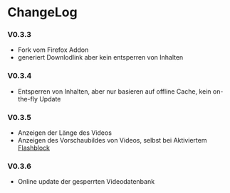 ChangeLog
=========

### V0.3.3
* Fork vom Firefox Addon 
* generiert Downlodlink aber kein entsperren von Inhalten

### V0.3.4
* Entsperren von Inhalten, aber nur basieren auf offline Cache, kein on-the-fly Update

### V0.3.5
* Anzeigen der Länge des Videos
* Anzeigen des Vorschaubildes von Videos, selbst bei Aktiviertem [Flashblock](https://chrome.google.com/webstore/detail/gofhjkjmkpinhpoiabjplobcaignabnl) 

### V0.3.6
* Online update der gesperrten Videodatenbank